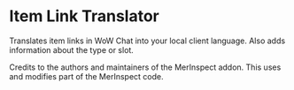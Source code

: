 # Item Link Translator

Translates item links in WoW Chat into your local client language. Also adds information about the type or slot.

Credits to the authors and maintainers of the MerInspect addon. This uses and modifies part of the MerInspect code.
